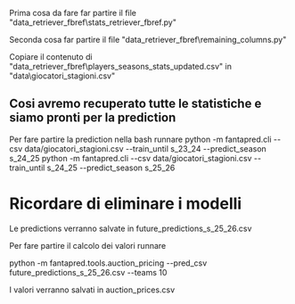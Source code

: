 Prima cosa da fare far partire il file "data_retriever_fbref\stats_retriever_fbref.py"

Seconda cosa far partire il file "data_retriever_fbref\remaining_columns.py"

Copiare il contenuto di "data_retriever_fbref\players_seasons_stats_updated.csv" in "data\giocatori_stagioni.csv"

## Cosi avremo recuperato tutte le statistiche e siamo pronti per la prediction


Per fare partire la prediction nella bash runnare
python -m fantapred.cli --csv data/giocatori_stagioni.csv --train_until s_23_24 --predict_season s_24_25
python -m fantapred.cli --csv data/giocatori_stagioni.csv --train_until s_24_25 --predict_season s_25_26 

# Ricordare di eliminare i modelli

Le predictions verranno salvate in future_predictions_s_25_26.csv

Per fare partire il calcolo dei valori runnare 

python -m fantapred.tools.auction_pricing --pred_csv future_predictions_s_25_26.csv --teams 10

I valori verranno salvati in auction_prices.csv
